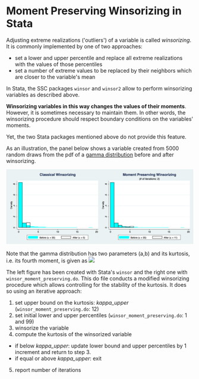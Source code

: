 # Moment Preserving Winsorizing in Stata

Adjusting extreme realizations ('outliers') of a variable is called _winsorizing_. It is commonly implemented by one of two approaches:
- set a lower and upper percentile and replace all extreme realizations with the values of those percentiles
- set a number of extreme values to be replaced by their neighbors which are closer to the variable's mean

In Stata, the SSC packages `winsor` and `winsor2` allow to perform winsorizing variables as described above.

**Winsorizing variables in this way changes the values of their moments**. However, it is sometimes necessary to maintain them. In other words, the winsorizing procedure should respect boundary conditions on the variables' moments.

Yet, the two Stata packages mentioned above do not provide this feature.

As an illustration, the panel below shows a variable created from 5000 random draws from the pdf of a [gamma distribution](https://en.wikipedia.org/wiki/Gamma_distribution) before and after winsorizing. 

![Winsor Comparison](winsor_comparison.png)

Note that the gamma distribution has two parameters (a,b) and its kurtosis, i.e. its fourth moment, is given as
<img src="https://latex.codecogs.com/svg.latex?\Large&space;\kappa=b+6/a" />

The left figure has been created with Stata's `winsor` and the right one with `winsor_moment_preserving.do`. This do file conducts a modified winsorizing procedure which allows controlling for the stability of the kurtosis. It does so using an iterative approach:
1. set upper bound on the kurtosis: _kappa_upper_ (`winsor_moment_preserving.do`: 12)
2. set initial lower and upper percentiles (`winsor_moment_preserving.do`: 1 and 99)
3. winsorize the variable
4. compute the kurtosis of the winsorized variable 
  - if below _kappa_upper_: update lower bound and upper percentiles by 1 increment and return to step 3.
  - if equal or above _kappa_upper_: exit
5. report number of iterations
